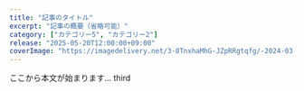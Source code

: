 ```yaml
---
title: "記事のタイトル"
excerpt: "記事の概要（省略可能）"
category: ["カテゴリー5", "カテゴリー2"]
release: "2025-05-20T12:00:00+09:00"
coverImage: "https://imagedelivery.net/3-0TnxhaMhG-JZpRRgtqfg/-2024-03-05-130918-1747749012050/large"
---
```


ここから本文が始まります...
third
